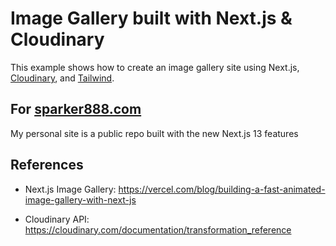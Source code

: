 # Image Gallery built with Next.js & Cloudinary 

This example shows how to create an image gallery site using Next.js, [Cloudinary](https://cloudinary.com), and [Tailwind](https://tailwindcss.com).

## For [sparker888.com](https://sparker888.com)

My personal site is a public repo built with the new Next.js 13 features

## References

- Next.js Image Gallery: https://vercel.com/blog/building-a-fast-animated-image-gallery-with-next-js

- Cloudinary API: https://cloudinary.com/documentation/transformation_reference
